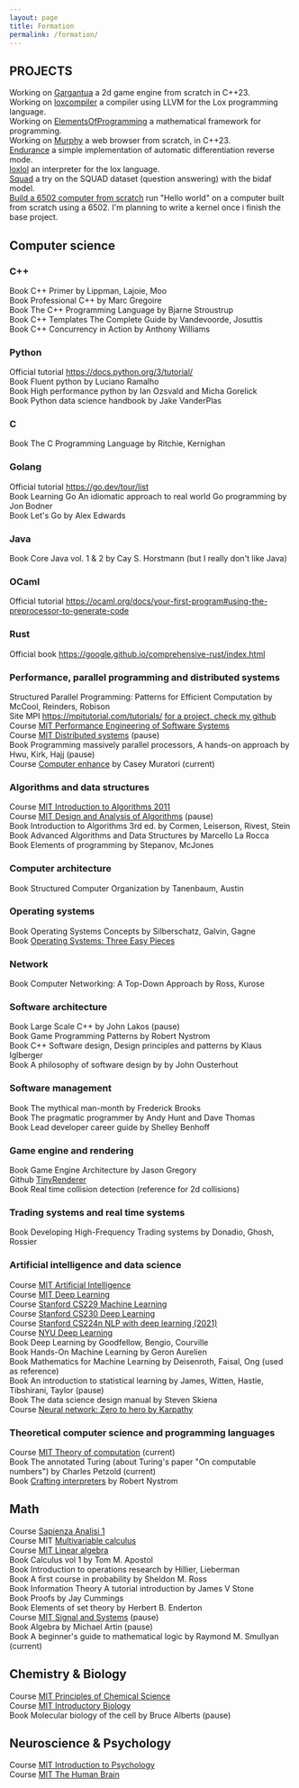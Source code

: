 ```yaml
---
layout: page
title: Formation
permalink: /formation/
---
```



## PROJECTS
Working on [Gargantua](https://github.com/Giully314/Gargantua) a 2d game engine from scratch in C++23.  
Working on [loxcompiler](https://github.com/Giully314/loxcompiler) a compiler using LLVM for the Lox programming language.   
Working on [ElementsOfProgramming](https://github.com/Giully314/ElementsOfProgramming) a mathematical framework for programming.  
Working on [Murphy](https://github.com/Giully314/Murphy) a web browser from scratch, in C++23.  
[Endurance](https://github.com/Giully314/Endurance) a simple implementation of automatic differentiation reverse mode.  
[loxlol](https://github.com/Giully314/loxlol) an interpreter for the lox language.  
[Squad](https://github.com/Giully314/squad) a try on the SQUAD dataset (question answering) with the bidaf model.  
[Build a 6502 computer from scratch](https://youtube.com/playlist?list=PLowKtXNTBypFbtuVMUVXNR0z1mu7dp7eH) run "Hello world" on 
a computer built from scratch using a 6502. I'm planning to write a kernel once i finish the base project.  



## Computer science
### C++
Book C++ Primer by Lippman, Lajoie, Moo   
Book Professional C++ by Marc Gregoire  
Book The C++ Programming Language by Bjarne Stroustrup  
Book C++ Templates The Complete Guide by Vandevoorde, Josuttis  
Book C++ Concurrency in Action by Anthony Williams  
   


### Python
Official tutorial https://docs.python.org/3/tutorial/  
Book Fluent python by Luciano Ramalho  
Book High performance python by Ian Ozsvald and Micha Gorelick  
Book Python data science handbook by Jake VanderPlas  


### C
Book The C Programming Language by Ritchie, Kernighan  


### Golang
Official tutorial https://go.dev/tour/list  
Book Learning Go An idiomatic approach to real world Go programming by Jon Bodner      
Book Let's Go by Alex Edwards   


### Java 
Book Core Java vol. 1 & 2 by Cay S. Horstmann (but I really don't like Java)  

### OCaml
Official tutorial https://ocaml.org/docs/your-first-program#using-the-preprocessor-to-generate-code   

### Rust
Official book https://google.github.io/comprehensive-rust/index.html  

### Performance, parallel programming and distributed systems
Structured Parallel Programming: Patterns for Efficient Computation by McCool, Reinders, Robison  
Site MPI https://mpitutorial.com/tutorials/ [for a project, check my github](https://github.com/Giully314/CellularMPI)  
Course [MIT Performance Engineering of Software Systems](https://ocw.mit.edu/courses/6-172-performance-engineering-of-software-systems-fall-2018/)    
Course [MIT Distributed systems](https://pdos.csail.mit.edu/6.824/schedule.html) (pause)  
Book Programming massively parallel processors, A hands-on approach by Hwu, Kirk, Hajj (pause)  
Course [Computer enhance](https://www.computerenhance.com/p/table-of-contents) by Casey Muratori (current)   



### Algorithms and data structures
Course [MIT Introduction to Algorithms 2011](https://ocw.mit.edu/courses/6-006-introduction-to-algorithms-fall-2011/)  
Course [MIT Design and Analysis of Algorithms](https://ocw.mit.edu/courses/6-046j-design-and-analysis-of-algorithms-spring-2015/) (pause)  
Book Introduction to Algorithms 3rd ed. by Cormen, Leiserson, Rivest, Stein  
Book Advanced Algorithms and Data Structures by Marcello La Rocca  
Book Elements of programming by Stepanov, McJones    


### Computer architecture
Book Structured Computer Organization by Tanenbaum, Austin  

### Operating systems
Book Operating Systems Concepts by Silberschatz, Galvin, Gagne  
Book [Operating Systems: Three Easy Pieces](https://pages.cs.wisc.edu/~remzi/OSTEP/)  


### Network
Book Computer Networking: A Top-Down Approach by Ross, Kurose  

### Software architecture
Book Large Scale C++ by John Lakos (pause)   
Book Game Programming Patterns by Robert Nystrom   
Book C++ Software design, Design principles and patterns by Klaus Iglberger   
Book A philosophy of software design by by John Ousterhout  

### Software management
Book The mythical man-month by Frederick Brooks  
Book The pragmatic programmer by Andy Hunt and Dave Thomas  
Book Lead developer career guide by Shelley Benhoff   

### Game engine and rendering
Book Game Engine Architecture by Jason Gregory  
Github [TinyRenderer](https://github.com/ssloy/tinyrenderer/wiki/Lesson-0:-getting-started)  
Book Real time collision detection (reference for 2d collisions)  


### Trading systems and real time systems
Book Developing High-Frequency Trading systems by Donadio, Ghosh, Rossier  


### Artificial intelligence and data science
Course [MIT Artificial Intelligence](https://ocw.mit.edu/courses/6-034-artificial-intelligence-fall-2010/)  
Course [MIT Deep Learning](http://introtodeeplearning.com/)  
Course [Stanford CS229 Machine Learning](http://cs229.stanford.edu/syllabus-autumn2018.html)  
Course [Stanford CS230 Deep Learning](http://cs230.stanford.edu/)  
Course [Stanford CS224n NLP with deep learning (2021)](https://web.stanford.edu/class/archive/cs/cs224n/cs224n.1214/)  
Course [NYU Deep Learning](https://atcold.github.io/NYU-DLSP21/)  
Book Deep Learning by Goodfellow, Bengio, Courville  
Book Hands-On Machine Learning by Geron Aurelien  
Book Mathematics for Machine Learning by Deisenroth, Faisal, Ong (used as reference)  
Book An introduction to statistical learning by James, Witten, Hastie, Tibshirani, Taylor (pause)  
Book The data science design manual by Steven Skiena  
Course [Neural network: Zero to hero by Karpathy](https://youtube.com/playlist?list=PLAqhIrjkxbuWI23v9cThsA9GvCAUhRvKZ&si=fuANCn0QfaG0rpA9)  


### Theoretical computer science and programming languages
Course [MIT Theory of computation](https://ocw.mit.edu/courses/18-404j-theory-of-computation-fall-2020/) (current)   
Book The annotated Turing (about Turing's paper "On computable numbers") by Charles Petzold (current)  
Book [Crafting interpreters](https://craftinginterpreters.com/contents.html) by Robert Nystrom   



## Math
Course [Sapienza Analisi 1](https://www.youtube.com/watch?v=qX23Cs6mSRU&list=PLAQopGWlIcyZlCmXWE_KvtMi57Mwbyf6C)  
Course MIT [Multivariable calculus](https://ocw.mit.edu/courses/18-02sc-multivariable-calculus-fall-2010/)  
Course [MIT Linear algebra](https://ocw.mit.edu/courses/18-06-linear-algebra-spring-2010/)  
Book Calculus vol 1 by Tom M. Apostol  
Book Introduction to operations research by Hillier, Lieberman  
Book A first course in probability by Sheldon M. Ross  
Book Information Theory A tutorial introduction by James V Stone  
Book Proofs by Jay Cummings   
Book Elements of set theory by Herbert B. Enderton  
Course [MIT Signal and Systems](https://ocw.mit.edu/courses/6-003-signals-and-systems-fall-2011/) (pause)   
Book Algebra by Michael Artin (pause)   
Book A beginner's guide to mathematical logic by Raymond M. Smullyan (current)   



## Chemistry & Biology
Course [MIT Principles of Chemical Science](https://ocw.mit.edu/courses/5-111sc-principles-of-chemical-science-fall-2014/)    
Course [MIT Introductory Biology](https://ocw.mit.edu/courses/7-016-introductory-biology-fall-2018/)  
Book Molecular biology of the cell by Bruce Alberts (pause)  


## Neuroscience & Psychology
Course [MIT Introduction to Psychology](https://ocw.mit.edu/courses/9-00sc-introduction-to-psychology-fall-2011/)  
Course [MIT The Human Brain](https://ocw.mit.edu/courses/9-13-the-human-brain-spring-2019/)   

